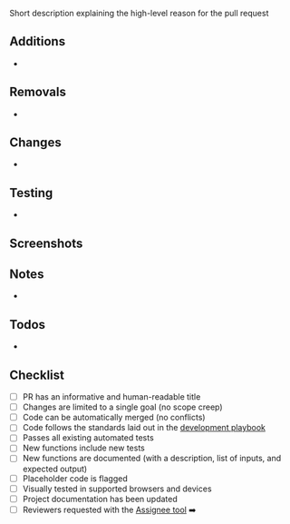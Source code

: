 Short description explaining the high-level reason for the pull request

## Additions

-

## Removals

-

## Changes

-

## Testing

-

## Screenshots


## Notes

-

## Todos

-

## Checklist

* [ ] PR has an informative and human-readable title
* [ ] Changes are limited to a single goal (no scope creep)
* [ ] Code can be automatically merged (no conflicts)
* [ ] Code follows the standards laid out in the [development playbook](https://github.com/cfpb/development)
* [ ] Passes all existing automated tests
* [ ] New functions include new tests
* [ ] New functions are documented (with a description, list of inputs, and expected output)
* [ ] Placeholder code is flagged
* [ ] Visually tested in supported browsers and devices
* [ ] Project documentation has been updated
* [ ] Reviewers requested with the [Assignee tool](https://help.github.com/articles/assigning-issues-and-pull-requests-to-other-github-users/) :arrow_right:
